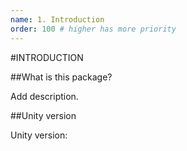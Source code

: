 ```yaml
---
name: 1. Introduction
order: 100 # higher has more priority
---
```


#INTRODUCTION
 
##What is this package?

Add description.

##Unity version

Unity version: 
